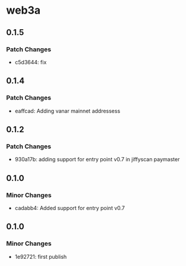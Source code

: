 # web3a

## 0.1.5

### Patch Changes

- c5d3644: fix

## 0.1.4

### Patch Changes

- eaffcad: Adding vanar mainnet addressess

## 0.1.2

### Patch Changes

- 930a17b: adding support for entry point v0.7 in jiffyscan paymaster

## 0.1.0

### Minor Changes

- cadabb4: Added support for entry point v0.7

## 0.1.0

### Minor Changes

- 1e92721: first publish
